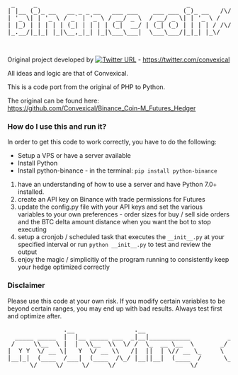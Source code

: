 <pre>

 _     _                                        _                _              _              _           _   
| |__ (_)_ __   __ _ _ __   ___ ___    ___ ___ (_)_ __   /\/\   | |__   ___  __| | __ _  ___  | |__   ___ | |_ 
| '_ \| | '_ \ / _` | '_ \ / __/ _ \  / __/ _ \| | '_ \ /    \  | '_ \ / _ \/ _` |/ _` |/ _ \ | '_ \ / _ \| __|
| |_) | | | | | (_| | | | | (_|  __/ | (_| (_) | | | | / /\/\ \ | | | |  __/ (_| | (_| |  __/ | |_) | (_) | |_ 
|_.__/|_|_| |_|\__,_|_| |_|\___\___|  \___\___/|_|_| |_\/    \/ |_| |_|\___|\__,_|\__, |\___| |_.__/ \___/ \__|
                                                                                  |___/                        

</pre>

Original project developed by [![Twitter URL](https://img.shields.io/twitter/url/https/twitter.com/convexical.svg?style=social&label=convexical)](https://twitter.com/convexical) - https://twitter.com/convexical

All ideas and logic are that of Convexical.                                      

This is a code port from the original of PHP to Python. 

The original can be found here:
https://github.com/Convexical/Binance_Coin-M_Futures_Hedger

### How do I use this and run it?
In order to get this code to work correctly, you have to do the following:

* Setup a VPS or have a server available
* Install Python
* Install python-binance - in the terminal: `pip install python-binance`

1. have an understanding of how to use a server and have Python 7.0+ installed.
2. create an API key on Binance with trade permissions for Futures
3. update the config.py file with your API keys and set the various variables to your own preferences - order sizes for buy / sell side orders and the BTC delta amount distance when you want the bot to stop executing
4. setup a cronjob / scheduled task that executes the `__init__.py` at your specified interval or run `python __init__.py` to test and review the output
5. enjoy the magic / simplicitiy of the program running to consistently keep your hedge optimized correctly

### Disclaimer
Please use this code at your own risk.  If you modify certain variables to be beyond certain ranges, you may end up with bad results.  Always test first and optimize after.

<pre>
               .__                .__                                                 __          
  _____ _____  |  |__ _____ ___  _|__|___________          ___________ ___.__._______/  |_  ____  
 /     \\__  \ |  |  \\__  \\  \/ /  \_  __ \__  \       _/ ___\_  __ <   |  |\____ \   __\/  _ \ 
|  Y Y  \/ __ \|   Y  \/ __ \\   /|  ||  | \// __ \_     \  \___|  | \/\___  ||  |_> >  | (  <_> )
|__|_|  (____  /___|  (____  /\_/ |__||__|  (____  /      \___  >__|   / ____||   __/|__|  \____/ 
      \/     \/     \/     \/                    \/           \/       \/     |__|                

</pre>
